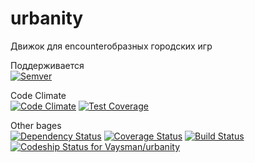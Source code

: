 urbanity
========

Движок для encounterобразных городских игр

Поддерживается  
[![Semver](http://img.shields.io/SemVer/2.0.0.png)](http://semver.org/spec/v2.0.0.html)

Code Climate  
[![Code Climate](https://codeclimate.com/github/Vaysman/urbanity.png)](https://codeclimate.com/github/Vaysman/urbanity)
[![Test Coverage](https://codeclimate.com/github/Vaysman/urbanity/badges/coverage.svg)](https://codeclimate.com/github/Vaysman/urbanity)

Other bages  
[![Dependency Status](https://gemnasium.com/Vaysman/urbanity.png)](https://gemnasium.com/Vaysman/urbanity)
[![Coverage Status](https://coveralls.io/repos/Vaysman/urbanity/badge.png)](https://coveralls.io/r/Vaysman/urbanity)
[![Build Status](https://travis-ci.org/Vaysman/urbanity.svg?branch=master)](https://travis-ci.org/Vaysman/urbanity)
[![Codeship Status for Vaysman/urbanity](https://www.codeship.io/projects/503bb000-0b8d-0132-22a0-72230f3fc4ea/status)](https://www.codeship.io/projects/32017)
